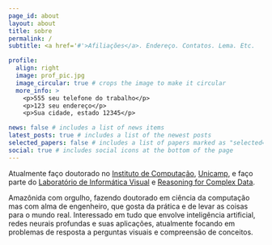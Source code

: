 ```yaml
---
page_id: about
layout: about
title: sobre
permalink: /
subtitle: <a href='#'>Afiliações</a>. Endereço. Contatos. Lema. Etc.

profile:
  align: right
  image: prof_pic.jpg
  image_circular: true # crops the image to make it circular
  more_info: >
    <p>555 seu telefone do trabalho</p>
    <p>123 seu endereço</p>
    <p>Sua cidade, estado 12345</p>

news: false # includes a list of news items
latest_posts: true # includes a list of the newest posts
selected_papers: false # includes a list of papers marked as "selected={true}"
social: true # includes social icons at the bottom of the page
---
```


Atualmente faço doutorado no [Instituto de Computação](https://ic.unicamp.br/), [Unicamp](https://www.unicamp.br/), e faço parte do [Laboratório de Informática Visual](https://liv.ic.unicamp.br/) e [Reasoning for Complex Data](https://recod.ai/).

Amazônida com orgulho, fazendo doutorado em ciência da computação mas com alma de engenheiro, que gosta da prática e de levar as coisas para o mundo real. Interessado em tudo que envolve inteligência artificial, redes neurais profundas e suas aplicações, atualmente focando em problemas de resposta a perguntas visuais e compreensão de conceitos.
